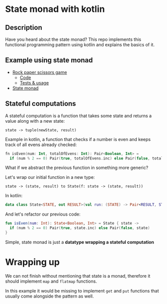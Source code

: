 # State monad with kotlin

## Description

Have you heard about the state monad? This repo implements this functional programming pattern using kotlin and explains
the basics of it.

## Example using state monad

- [Rock paper scissors game](https://en.wikipedia.org/wiki/Rock_paper_scissors) 
  - [Code](src/main/kotlin/example/RockPaperScissors.kt)
  - [Tests & usage](src/test/kotlin/example/RockPaperScissorsTest.kt)
- [State monad](src/main/kotlin/statemonad/State.kt)


## Stateful computations

A stateful computation is a function that takes some state and returns a value along with a new state:

`state -> tuple(newState, result)`

Example in kotlin, a function that checks if a number is even and keeps track of all evens already checked:

```kotlin
fn isEven(num: Int, totalOfEvens: Int): Pair<Boolean, Int> = 
  if (num % 2 == 0) Pair(true, totalOfEvens.inc) else Pair(false, totalOfEvens) 
```

What if we abstract the previous function in something more generic?

Let's wrap our initial function in a new type:

```shell
state -> (state, result) to State(f: state -> (state, result))
```

In kotlin:

```kotlin
data class State<STATE, out RESULT>(val run: (STATE) -> Pair<RESULT, STATE>)
```

And let's refactor our previous code:

```kotlin
fun isEven(num: Int): State<Boolean, Int> = State { state -> 
  if (num % 2 == 0) Pair(true, state.inc) else Pair(false, state)
}
```

Simple, state monad is just a **datatype wrapping a stateful computation**

# Wrapping up

We can not finish without mentioning that state is a monad, therefore it should implement `map` and `flatmap` functions.

In this example it would be missing to implement `get` and `put` functions that usually come alongside the pattern as well.
